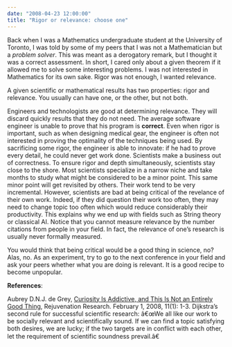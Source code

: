 ```yaml
---
date: "2008-04-23 12:00:00"
title: "Rigor or relevance: choose one"
---
```




Back when I was a Mathematics undergraduate student at the University of Toronto, I was told by some of my peers that I was not a Mathematician but a <em>problem solver</em>. This was meant as a derogatory remark, but I thought it was a correct assessment. In short, I cared only about a given theorem if it allowed me to solve some interesting problems. I was not interested in Mathematics for its own sake. Rigor was not enough, I wanted relevance.

A given scientific or mathematical results has two properties: rigor and relevance. You usually can have one, or the other, but not both.

Engineers and technologists are good at determining relevance. They will discard quickly results that they do not need. The average software engineer is unable to prove that his program is __correct__. Even when rigor is important, such as when designing medical gear, the engineer is often not interested in proving the optimality of the techniques being used. By sacrificing some rigor, the engineer is able to innovate: if he had to prove every detail, he could never get work done.
Scientists make a business out of correctness. To ensure rigor and depth simultaneously, scientists stay close to the shore. Most scientists specialize in a narrow niche and take months to study what might be considered to be a minor point. This same minor point will get revisited by others. Their work tend to be very incremental. However, scientists are bad at being critical of the revelance of their own work. Indeed, if they did question their work too often, they may need to change topic too often which would reduce considerably their productivity. This explains why we end up with fields such as String theory or classical AI. Notice that you cannot measure relevance by the number citations from people in your field. In fact, the relevance of one&rsquo;s research is usually never formally measured.

You would think that being critical would be a good thing in science, no? Alas, no. As an experiment, try to go to the next conference in your field and ask your peers whether what you are doing is relevant. It is a good recipe to become unpopular.

__References__:

Aubrey D.N.J. de Grey, [Curiosity Is Addictive, and This Is Not an Entirely Good Thing](http://online.liebertpub.com/action/cookieAbsent), Rejuvenation Research. February 1, 2008, 11(1): 1-3.
Dijkstra&rsquo;s second rule for successful scientific research: â€œWe all like our work to be socially relevant and scientifically sound. If we can find a topic satisfying both desires, we are lucky; if the two targets are in conflict with each other, let the requirement of scientific soundness prevail.â€

